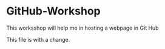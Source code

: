 # GitHub-Workshop

This worksshop will help me in hosting a webpage in Git Hub

This file is with a change.
